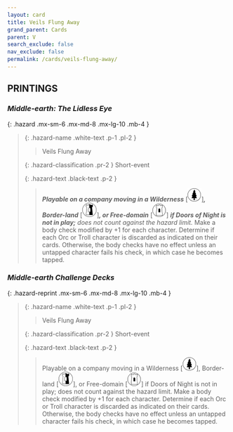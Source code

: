 ```yaml
---
layout: card
title: Veils Flung Away
grand_parent: Cards
parent: V
search_exclude: false
nav_exclude: false
permalink: /cards/veils-flung-away/
---
```


## PRINTINGS


### _Middle-earth: The Lidless Eye_

{: .hazard .mx-sm-6 .mx-md-8 .mx-lg-10 .mb-4 }
> {: .hazard-name .white-text .p-1 .pl-2 }
> > <div class="hazard-mp"></div>
> > <div class="card-name">Veils Flung Away</div>
>
> {: .hazard-classification .pr-2 }
> Short-event
>
> {: .hazard-text .black-text .p-2 }
> > ***Playable on a company moving in a Wilderness*** <nobr>[<img src="/assets/images/wilderness.svg">]</nobr>***, Border-land*** <nobr>[<img src="/assets/images/border-land.svg">]</nobr>***, or Free-domain*** <nobr>[<img src="/assets/images/free-domain.svg">]</nobr> ***if Doors of Night is not in play;*** _does not count against the hazard limit._  Make a body check modified by +1 for each character. Determine if each Orc or Troll character is discarded as indicated on their cards. Otherwise, the body checks have no effect unless an untapped character fails his check, in which case he becomes tapped.  
>

### _Middle-earth Challenge Decks_

{: .hazard-reprint .mx-sm-6 .mx-md-8 .mx-lg-10 .mb-4 }
> {: .hazard-name .white-text .p-1 .pl-2 }
> > <div class="hazard-mp"></div>
> > <div class="card-name">Veils Flung Away</div>
>
> {: .hazard-classification .pr-2 }
> Short-event
>
> {: .hazard-text .black-text .p-2 }
> > Playable on a company moving in a Wilderness <nobr>[<img src="/assets/images/wilderness.svg">]</nobr>, Border-land <nobr>[<img src="/assets/images/border-land.svg">]</nobr>, or Free-domain <nobr>[<img src="/assets/images/free-domain.svg">]</nobr> if Doors of Night is not in play; does not count against the hazard limit.  Make a body check modified by +1 for each character. Determine if each Orc or Troll character is discarded as indicated on their cards. Otherwise, the body checks have no effect unless an untapped character fails his check, in which case he becomes tapped.  
>
